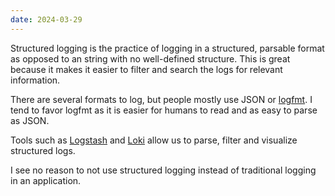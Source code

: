 ```yaml
---
date: 2024-03-29
---
```


Structured logging is the practice of logging in a structured, parsable format as opposed to an string with no well-defined structure. This is great because it makes it easier to filter and search the logs for relevant information.

There are several formats to log, but people mostly use JSON or [logfmt](https://brandur.org/logfmt). I tend to favor logfmt as it is easier for humans to read and as easy to parse as JSON.

Tools such as [Logstash](https://www.elastic.co/logstash) and [Loki](https://grafana.com/oss/loki/) allow us to parse, filter and visualize structured logs.

I see no reason to not use structured logging instead of traditional logging in an application.
